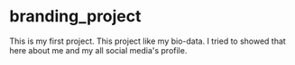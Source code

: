 # branding_project
This is my first project. This project like my bio-data. I tried to showed that here about me and my all social media's profile.
